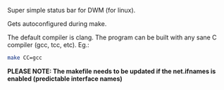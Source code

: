 Super simple status bar for DWM (for linux).

Gets autoconfigured during make.

The default compiler is clang. The program can be built with any sane C compiler (gcc, tcc, etc). Eg.:

```bash
make CC=gcc
```
**PLEASE NOTE: The makefile needs to be updated if the net.ifnames is enabled (predictable interface names)**
